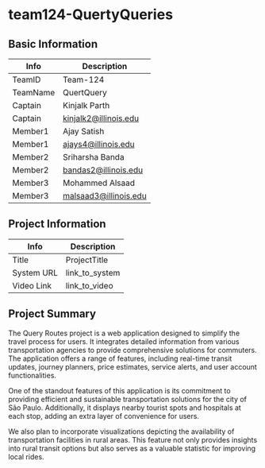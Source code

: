 # team124-QuertyQueries

## Basic Information

|   Info      |        Description     |
| ----------- | ---------------------- |
| TeamID      |        Team-124        |
| TeamName    |         QuertQuery     |
| Captain     |       Kinjalk Parth     |
| Captain     |  kinjalk2@illinois.edu |
| Member1     |   Ajay Satish          |
| Member1     |   ajays4@illinois.edu  |
| Member2     |   Sriharsha Banda      |
| Member2     |  bandas2@illinois.edu  |
| Member3     |    Mohammed Alsaad     |
| Member3     |  malsaad3@illinois.edu |

## Project Information

|   Info      |        Description     |
| ----------- | ---------------------- |
|  Title      |       ProjectTitle     |
| System URL  |      link_to_system    |
| Video Link  |      link_to_video     |

## Project Summary

The Query Routes project is a web application designed to simplify the travel process for users. It integrates detailed information from various transportation agencies to provide comprehensive solutions for commuters. The application offers a range of features, including real-time transit updates, journey planners, price estimates, service alerts, and user account functionalities.

One of the standout features of this application is its commitment to providing efficient and sustainable transportation solutions for the city of São Paulo. Additionally, it displays nearby tourist spots and hospitals at each stop, adding an extra layer of convenience for users.

We also plan to incorporate visualizations depicting the availability of transportation facilities in rural areas. This feature not only provides insights into rural transit options but also serves as a valuable statistic for improving local rides.

